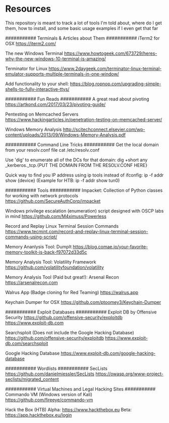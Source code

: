 # Resources

This repository is meant to track a lot of tools I'm told about, where do I get them, how to install, and some basic usage examples if I even get that far

########### Terminals & Articles about Them ###########
iTerm2 for OSX
https://iterm2.com/

The new Windows Terminal 
https://www.howtogeek.com/673729/heres-why-the-new-windows-10-terminal-is-amazing/

Terminator for Linux
https://www.2daygeek.com/terminator-linux-terminal-emulator-supports-multiple-terminals-in-one-window/

Add functionality to your shell:
https://blog.ropnop.com/upgrading-simple-shells-to-fully-interactive-ttys/


########### Fun Reads ###########
A great read about pivoting
https://artkond.com/2017/03/23/pivoting-guide/

Pentesting on Memcached Servers
https://www.hackingarticles.in/penetration-testing-on-memcached-server/

Windows Memory Analysis
http://scitechconnect.elsevier.com/wp-content/uploads/2013/09/Windows-Memory-Analysis.pdf


########### Command Line Tricks ###########
Get the local domain from your resolv.conf file
cat /etc/resolv.conf

Use 'dig' to enumerate all of the DCs for that domain:
dig +short any _kerberos._tcp.{PUT THE DOMAIN FROM THE RESOLV.CONF HERE}

Quick way to find you IP address using ip tools instead of ifconfig: 
ip -f addr show {device} (Example for HTB: ip -f addr show tun0)


########### Tools ###########
Impacket: Collection of Python classes for working with network protocols
https://github.com/SecureAuthCorp/impacket

Windows privilege escalation (enumeration) script designed with OSCP labs in mind
https://github.com/M4ximuss/Powerless

Record and Replay Linux Terminal Session Commands
https://www.tecmint.com/record-and-replay-linux-terminal-session-commands-using-script/

Memory Ananlysis Tool: DumpIt 
https://blog.comae.io/your-favorite-memory-toolkit-is-back-f97072d33d5c

Memory Analysis Tool: Volatility Framework 
https://github.com/volatilityfoundation/volatility

Memory Analysis Tool (Paid but great!): Arsenal Recon
https://arsenalrecon.com

Walrus App (Badge cloning for Red Teaming)
https://walrus.app

Keychain Dumper for OSX
https://github.com/ptoomey3/Keychain-Dumper


########### Exploit Databases ###########
Exploit DB by Offensive Security
https://github.com/offensive-security/exploitdb
https://www.exploit-db.com

Searchsploit (Does not include the Google Hacking Database)
https://github.com/offensive-security/exploitdb
https://www.exploit-db.com/searchsploit

Google Hacking Database
https://www.exploit-db.com/google-hacking-database


########### Wordlists ###########
SecLists
https://github.com/danielmiessler/SecLists
https://owasp.org/www-project-seclists/migrated_content


########### Virtual Machines and Legal Hacking Sites  ###########
Commando VM (Windows version of Kali)
https://github.com/fireeye/commando-vm

Hack the Box (HTB)
Alpha: https://www.hackthebox.eu
Beta: https://app.hackthebox.eu/login 
